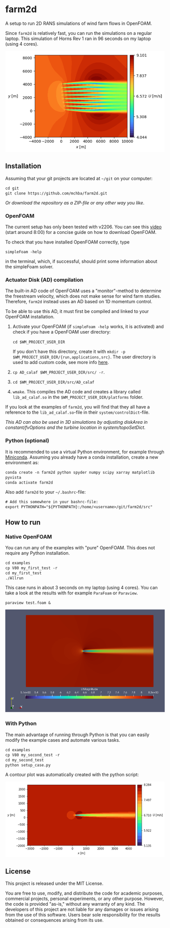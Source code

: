 # farm2d

A setup to run 2D RANS simulations of wind farm flows in OpenFOAM.

Since `farm2d` is relatively fast, you can run the simulations on a regular laptop. This simulation of Horns Rev 1 ran in 96 seconds on my laptop (using 4 cores).

![](imgs/hornsrev1_u_contour.png)

## Installation

Assuming that your git projects are located at `~/git` on your computer:
```
cd git
git clone https://github.com/mchba/farm2d.git
```

*Or download the repository as a ZIP-file or any other way you like*.

### OpenFOAM

The current setup has only been tested with v2206. You can see this [video](https://www.youtube.com/watch?v=CeEJS1eT9NE&t=477s) (start around 8:00) for a concise guide on how to download OpenFOAM.

To check that you have installed OpenFOAM correctly, type

```
simpleFoam -help
```

in the terminal, which, if successful, should print some information about the simpleFoam solver.

### Actuator Disk (AD) compilation

The built-in AD code of OpenFOAM uses a "monitor"-method to determine the freestream velocity, which does not make sense for wind farm studies. Therefore, `farm2d` instead uses an AD based on 1D momentum control.

To be able to use this AD, it must first be compiled and linked to your OpenFOAM installation.

1. Activate your OpenFOAM (if `simpleFoam -help` works, it is activated) and check if you have a OpenFOAM user directory:

   `cd $WM_PROJECT_USER_DIR`

    If you don't have this directory, create it with `mkdir -p $WM_PROJECT_USER_DIR/{run,applications,src}`. The user directory is used to add custom code, see more info [here](https://www.tfd.chalmers.se/~hani/kurser/OS_CFD_2022/lectureNotes/01_initialPreparations.pdf).


2. `cp AD_calaf $WM_PROJECT_USER_DIR/src/ -r`.
3. `cd $WM_PROJECT_USER_DIR/src/AD_calaf`
4. `wmake`. This compiles the AD code and creates a library called `lib_ad_calaf.so` in the `$WM_PROJECT_USER_DIR/platforms` folder.

If you look at the examples of `farm2d`, you will find that they all have a reference to the `lib_ad_calaf.so`-file in their `system/controlDict`-file.

*This AD can also be used in 3D simulations by adjusting diskArea in constant/fvOptions and the turbine location in system/topoSetDict.*

### Python (optional)

It is recommended to use a virtual Python environment, for example through [Miniconda](https://docs.anaconda.com/miniconda/). Assuming you already have a conda installation, create a new environment as:

```
conda create -n farm2d python spyder numpy scipy xarray matplotlib pyvista
conda activate farm2d
```

Also add `farm2d` to your `~/.bashrc`-file:

```
# Add this somewhere in your bashrc-file:
export PYTHONPATH="${PYTHONPATH}:/home/<username>/git/farm2d/src"
```

## How to run

### Native OpenFOAM

You can run any of the examples with "pure" OpenFOAM. This does not require any Python installation.
```
cd examples
cp V80 my_first_test -r
cd my_first_test
./Allrun
```

This case runs in about 3 seconds on my laptop (using 4 cores). You can take a look at the results with for example `ParaFoam` or `Paraview`.

```
paraview test.foam &
```

![](imgs/paraview_u_contour.png)





### With Python

The main advantage of running through Python is that you can easily modify the example cases and automate various tasks.

```
cd examples
cp V80 my_second_test -r
cd my_second_test
python setup_case.py
```

A contour plot was automatically created with the python script:

![](imgs/farm2d_u_contour.png)


## License

This project is released under the MIT License.

You are free to use, modify, and distribute the code for academic purposes, commercial projects, personal experiments, or any other purpose. However, the code is provided "as-is," without any warranty of any kind. The developers of this project are not liable for any damages or issues arising from the use of this software. Users bear sole responsibility for the results obtained or consequences arising from its use.


